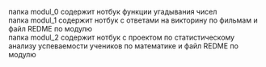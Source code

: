 папка modul_0 содержит нотбук функции угадывания чисел                                                                         
папка modul_1 содержит нотбук с ответами на викторину по фильмам и файл REDME по модулю                                                             
папка modul_2 содержит нотбук с проектом по статистическому анализу успеваемости учеников по математике и файл REDME по модулю                                     
